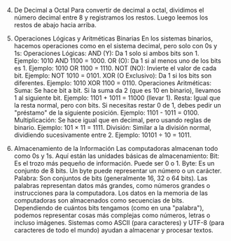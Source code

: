 4. De Decimal a Octal
Para convertir de decimal a octal, dividimos el número decimal entre 8 y registramos los restos. Luego leemos los restos de abajo hacia arriba.

3. Operaciones Lógicas y Aritméticas Binarias
En los sistemas binarios, hacemos operaciones como en el sistema decimal, pero solo con 0s y 1s:
Operaciones Lógicas:
AND (Y): Da 1 solo si ambos bits son 1. Ejemplo: 1010 AND 1100 = 1000.
OR (O): Da 1 si al menos uno de los bits es 1. Ejemplo: 1010 OR 1100 = 1110.
NOT (NO): Invierte el valor de cada bit. Ejemplo: NOT 1010 = 0101.
XOR (O Exclusivo): Da 1 si los bits son diferentes. Ejemplo: 1010 XOR 1100 = 0110.
Operaciones Aritméticas:
Suma: Se hace bit a bit. Si la suma da 2 (que es 10 en binario), llevamos 1 al siguiente bit.
Ejemplo: 1101 + 1011 = 11000 (llevar 1).
Resta: Igual que la resta normal, pero con bits. Si necesitas restar 0 de 1, debes pedir un "préstamo" de la siguiente posición.
Ejemplo: 1101 - 1011 = 0100.
Multiplicación: Se hace igual que en decimal, pero usando reglas de binario.
Ejemplo: 101 × 11 = 1111.
División: Similar a la división normal, dividiendo sucesivamente entre 2.
Ejemplo: 10101 ÷ 10 = 1011.

4. Almacenamiento de la Información
Las computadoras almacenan todo como 0s y 1s. Aquí están las unidades básicas de almacenamiento:
Bit: Es el trozo más pequeño de información. Puede ser 0 o 1.
Byte: Es un conjunto de 8 bits. Un byte puede representar un número o un carácter.
Palabra: Son conjuntos de bits (generalmente 16, 32 o 64 bits). Las palabras representan datos más grandes, como números grandes o instrucciones para la computadora.
Los datos en la memoria de las computadoras son almacenados como secuencias de bits. Dependiendo de cuántos bits tengamos (como en una "palabra"), podemos representar cosas más complejas como números, letras o incluso imágenes. Sistemas como ASCII (para caracteres) y UTF-8 (para caracteres de todo el mundo) ayudan a almacenar y procesar textos.
